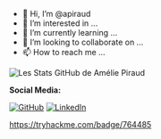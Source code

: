 - 👋 Hi, I’m @apiraud
- 👀 I’m interested in ...
- 🌱 I’m currently learning ...
- 💞️ I’m looking to collaborate on ...
- 📫 How to reach me ...

<!---
apiraud/apiraud is a ✨ special ✨ repository because its `README.md` (this file) appears on your GitHub profile.
You can click the Preview link to take a look at your changes.
--->
![Les Stats GitHub de Amélie Piraud](https://github-readme-stats.vercel.app/api?username=fiazea&show_icons=true&theme=radical)

**Social Media:**

[![GitHub](icons/github.png)](https://github.com/apiraud)
[![LinkedIn](icons/linkedin.png)](https://www.linkedin.com/in/amelie-piraud/)

 https://tryhackme.com/badge/764485
